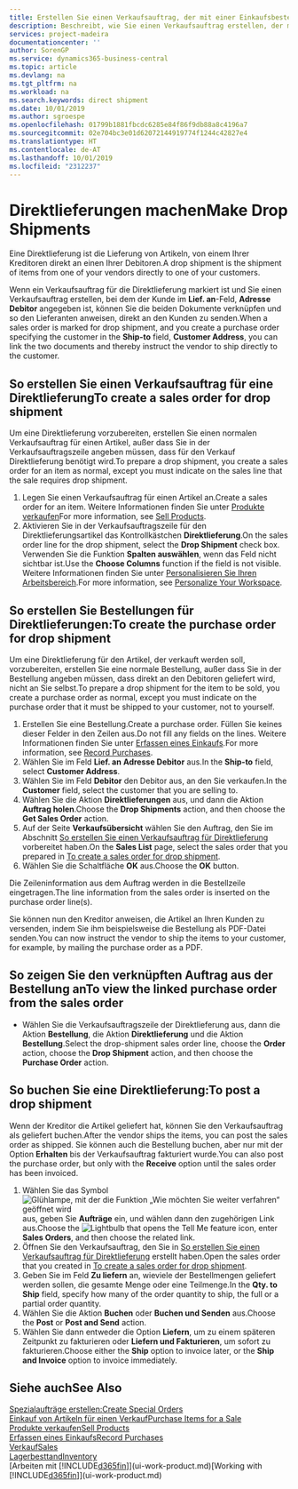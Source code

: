 ```yaml
---
title: Erstellen Sie einen Verkaufsauftrag, der mit einer Einkaufsbestellung für eine direkte Lieferung verknüpft ist | Microsoft Docs
description: Beschreibt, wie Sie einen Verkaufsauftrag erstellen, der mit einer Bestellung verknüpft ist, um sicherzustellen, dass die Artikel vom Kreditor direkt an den Debitor versendet werden
services: project-madeira
documentationcenter: ''
author: SorenGP
ms.service: dynamics365-business-central
ms.topic: article
ms.devlang: na
ms.tgt_pltfrm: na
ms.workload: na
ms.search.keywords: direct shipment
ms.date: 10/01/2019
ms.author: sgroespe
ms.openlocfilehash: 01799b1881fbcdc6285e84f86f9db88a8c4196a7
ms.sourcegitcommit: 02e704bc3e01d62072144919774f1244c42827e4
ms.translationtype: HT
ms.contentlocale: de-AT
ms.lasthandoff: 10/01/2019
ms.locfileid: "2312237"
---
```

# <a name="make-drop-shipments"></a><span data-ttu-id="420d8-103">Direktlieferungen machen</span><span class="sxs-lookup"><span data-stu-id="420d8-103">Make Drop Shipments</span></span>
<span data-ttu-id="420d8-104">Eine Direktlieferung ist die Lieferung von Artikeln, von einem Ihrer Kreditoren direkt an einen Ihrer Debitoren.</span><span class="sxs-lookup"><span data-stu-id="420d8-104">A drop shipment is the shipment of items from one of your vendors directly to one of your customers.</span></span>

<span data-ttu-id="420d8-105">Wenn ein Verkaufsauftrag für die Direktlieferung markiert ist und Sie einen Verkaufsauftrag erstellen, bei dem der Kunde im **Lief. an**-Feld, **Adresse Debitor** angegeben ist, können Sie die beiden Dokumente verknüpfen und so den Lieferanten anweisen, direkt an den Kunden zu senden.</span><span class="sxs-lookup"><span data-stu-id="420d8-105">When a sales order is marked for drop shipment, and you create a purchase order specifying the customer in the **Ship-to** field, **Customer Address**, you can link the two documents and thereby instruct the vendor to ship directly to the customer.</span></span>

## <a name="to-create-a-sales-order-for-drop-shipment"></a><span data-ttu-id="420d8-106">So erstellen Sie einen Verkaufsauftrag für eine Direktlieferung</span><span class="sxs-lookup"><span data-stu-id="420d8-106">To create a sales order for drop shipment</span></span>
<span data-ttu-id="420d8-107">Um eine Direktlieferung vorzubereiten, erstellen Sie einen normalen Verkaufsauftrag für einen Artikel, außer dass Sie in der Verkaufsauftragszeile angeben müssen, dass für den Verkauf Direktlieferung benötigt wird.</span><span class="sxs-lookup"><span data-stu-id="420d8-107">To prepare a drop shipment, you create a sales order for an item as normal, except you must indicate on the sales line that the sale requires drop shipment.</span></span>

1. <span data-ttu-id="420d8-108">Legen Sie einen Verkaufsauftrag für einen Artikel an.</span><span class="sxs-lookup"><span data-stu-id="420d8-108">Create a sales order for an item.</span></span> <span data-ttu-id="420d8-109">Weitere Informationen finden Sie unter [Produkte verkaufen](sales-how-sell-products.md)</span><span class="sxs-lookup"><span data-stu-id="420d8-109">For more information, see [Sell Products](sales-how-sell-products.md).</span></span>
2. <span data-ttu-id="420d8-110">Aktivieren Sie in der Verkaufsauftragszeile für den Direktlieferungsartikel das Kontrollkästchen **Direktlieferung**.</span><span class="sxs-lookup"><span data-stu-id="420d8-110">On the sales order line for the drop shipment, select the **Drop Shipment** check box.</span></span> <span data-ttu-id="420d8-111">Verwenden Sie die Funktion **Spalten auswählen**, wenn das Feld nicht sichtbar ist.</span><span class="sxs-lookup"><span data-stu-id="420d8-111">Use the **Choose Columns** function if the field is not visible.</span></span> <span data-ttu-id="420d8-112">Weitere Informationen finden Sie unter [Personalisieren Sie Ihren Arbeitsbereich](ui-personalization-user.md).</span><span class="sxs-lookup"><span data-stu-id="420d8-112">For more information, see [Personalize Your Workspace](ui-personalization-user.md).</span></span>

## <a name="to-create-the-purchase-order-for-drop-shipment"></a><span data-ttu-id="420d8-113">So erstellen Sie Bestellungen für Direktlieferungen:</span><span class="sxs-lookup"><span data-stu-id="420d8-113">To create the purchase order for drop shipment</span></span>
<span data-ttu-id="420d8-114">Um eine Direktlieferung für den Artikel, der verkauft werden soll, vorzubereiten, erstellen Sie eine normale Bestellung, außer dass Sie in der Bestellung angeben müssen, dass direkt an den Debitoren geliefert wird, nicht an Sie selbst.</span><span class="sxs-lookup"><span data-stu-id="420d8-114">To prepare a drop shipment for the item to be sold, you create a purchase order as normal, except you must indicate on the purchase order that it must be shipped to your customer, not to yourself.</span></span>

1. <span data-ttu-id="420d8-115">Erstellen Sie eine Bestellung.</span><span class="sxs-lookup"><span data-stu-id="420d8-115">Create a purchase order.</span></span> <span data-ttu-id="420d8-116">Füllen Sie keines dieser Felder in den Zeilen aus.</span><span class="sxs-lookup"><span data-stu-id="420d8-116">Do not fill any fields on the lines.</span></span> <span data-ttu-id="420d8-117">Weitere Informationen finden Sie unter [Erfassen eines Einkaufs](purchasing-how-record-purchases.md).</span><span class="sxs-lookup"><span data-stu-id="420d8-117">For more information, see [Record Purchases](purchasing-how-record-purchases.md).</span></span>
2. <span data-ttu-id="420d8-118">Wählen Sie im Feld **Lief. an** **Adresse Debitor** aus.</span><span class="sxs-lookup"><span data-stu-id="420d8-118">In the **Ship-to** field, select **Customer Address**.</span></span>
3. <span data-ttu-id="420d8-119">Wählen Sie im Feld **Debitor** den Debitor aus, an den Sie verkaufen.</span><span class="sxs-lookup"><span data-stu-id="420d8-119">In the **Customer** field, select the customer that you are selling to.</span></span>
3. <span data-ttu-id="420d8-120">Wählen Sie die Aktion **Direktlieferungen** aus, und dann die Aktion **Auftrag holen**.</span><span class="sxs-lookup"><span data-stu-id="420d8-120">Choose the **Drop Shipments** action, and then choose the **Get Sales Order** action.</span></span>
4. <span data-ttu-id="420d8-121">Auf der Seite **Verkaufsübersicht** wählen Sie den Auftrag, den Sie im Abschnitt [So erstellen Sie einen Verkaufsauftrag für Direktlieferung](sales-how-drop-shipment.md#to-create-a-sales-order-for-drop-shipment) vorbereitet haben.</span><span class="sxs-lookup"><span data-stu-id="420d8-121">On the **Sales List** page, select the sales order that you prepared in [To create a sales order for drop shipment](sales-how-drop-shipment.md#to-create-a-sales-order-for-drop-shipment).</span></span>
5. <span data-ttu-id="420d8-122">Wählen Sie die Schaltfläche **OK** aus.</span><span class="sxs-lookup"><span data-stu-id="420d8-122">Choose the **OK** button.</span></span>

<span data-ttu-id="420d8-123">Die Zeileninformation aus dem Auftrag werden in die Bestellzeile eingetragen.</span><span class="sxs-lookup"><span data-stu-id="420d8-123">The line information from the sales order is inserted on the purchase order line(s).</span></span>

<span data-ttu-id="420d8-124">Sie können nun den Kreditor anweisen, die Artikel an Ihren Kunden zu versenden, indem Sie ihm beispielsweise die Bestellung als PDF-Datei senden.</span><span class="sxs-lookup"><span data-stu-id="420d8-124">You can now instruct the vendor to ship the items to your customer, for example, by mailing the purchase order as a PDF.</span></span>     

## <a name="to-view-the-linked-purchase-order-from-the-sales-order"></a><span data-ttu-id="420d8-125">So zeigen Sie den verknüpften Auftrag aus der Bestellung an</span><span class="sxs-lookup"><span data-stu-id="420d8-125">To view the linked purchase order from the sales order</span></span>
* <span data-ttu-id="420d8-126">Wählen Sie die Verkaufsauftragszeile der Direktlieferung aus, dann die Aktion **Bestellung**, die Aktion **Direktlieferung** und die Aktion **Bestellung**.</span><span class="sxs-lookup"><span data-stu-id="420d8-126">Select the drop-shipment sales order line, choose the **Order** action, choose the **Drop Shipment** action, and then choose the **Purchase Order** action.</span></span>

## <a name="to-post-a-drop-shipment"></a><span data-ttu-id="420d8-127">So buchen Sie eine Direktlieferung:</span><span class="sxs-lookup"><span data-stu-id="420d8-127">To post a drop shipment</span></span>
<span data-ttu-id="420d8-128">Wenn der Kreditor die Artikel geliefert hat, können Sie den Verkaufsauftrag als geliefert buchen.</span><span class="sxs-lookup"><span data-stu-id="420d8-128">After the vendor ships the items, you can post the sales order as shipped.</span></span> <span data-ttu-id="420d8-129">Sie können auch die Bestellung buchen, aber nur mit der Option **Erhalten** bis der Verkaufsauftrag fakturiert wurde.</span><span class="sxs-lookup"><span data-stu-id="420d8-129">You can also post the purchase order, but only with the **Receive** option until the sales order has been invoiced.</span></span>

1. <span data-ttu-id="420d8-130">Wählen Sie das Symbol ![Glühlampe, mit der die Funktion „Wie möchten Sie weiter verfahren“ geöffnet wird](media/ui-search/search_small.png "Wie möchten Sie weiter verfahren?") aus, geben Sie **Aufträge** ein, und wählen dann den zugehörigen Link aus.</span><span class="sxs-lookup"><span data-stu-id="420d8-130">Choose the ![Lightbulb that opens the Tell Me feature](media/ui-search/search_small.png "Tell me what you want to do") icon, enter **Sales Orders**, and then choose the related link.</span></span>
2. <span data-ttu-id="420d8-131">Öffnen Sie den Verkaufsauftrag, den Sie in [So erstellen Sie einen Verkaufsauftrag für Direktlieferung]() erstellt haben.</span><span class="sxs-lookup"><span data-stu-id="420d8-131">Open the sales order that you created in [To create a sales order for drop shipment]().</span></span>
3. <span data-ttu-id="420d8-132">Geben Sie im Feld **Zu liefern** an, wieviele der Bestellmengen geliefert werden sollen, die gesamte Menge oder eine Teilmenge.</span><span class="sxs-lookup"><span data-stu-id="420d8-132">In the **Qty. to Ship** field, specify how many of the order quantity to ship, the full or a partial order quantity.</span></span>
4. <span data-ttu-id="420d8-133">Wählen Sie die Aktion **Buchen** oder **Buchen und Senden** aus.</span><span class="sxs-lookup"><span data-stu-id="420d8-133">Choose the **Post** or **Post and Send** action.</span></span>
5. <span data-ttu-id="420d8-134">Wählen Sie dann entweder die Option **Liefern**, um zu einem späteren Zeitpunkt zu fakturieren oder **Liefern und Fakturieren**, um sofort zu fakturieren.</span><span class="sxs-lookup"><span data-stu-id="420d8-134">Choose either the **Ship** option to invoice later, or the **Ship and Invoice** option to invoice immediately.</span></span>

## <a name="see-also"></a><span data-ttu-id="420d8-135">Siehe auch</span><span class="sxs-lookup"><span data-stu-id="420d8-135">See Also</span></span>
[<span data-ttu-id="420d8-136">Spezialaufträge erstellen:</span><span class="sxs-lookup"><span data-stu-id="420d8-136">Create Special Orders</span></span>](sales-how-to-create-special-orders.md)  
[<span data-ttu-id="420d8-137">Einkauf von Artikeln für einen Verkauf</span><span class="sxs-lookup"><span data-stu-id="420d8-137">Purchase Items for a Sale</span></span>](purchasing-how-purchase-products-sale.md)  
[<span data-ttu-id="420d8-138">Produkte verkaufen</span><span class="sxs-lookup"><span data-stu-id="420d8-138">Sell Products</span></span>](sales-how-sell-products.md)  
[<span data-ttu-id="420d8-139">Erfassen eines Einkaufs</span><span class="sxs-lookup"><span data-stu-id="420d8-139">Record Purchases</span></span>](purchasing-how-record-purchases.md)  
[<span data-ttu-id="420d8-140">Verkauf</span><span class="sxs-lookup"><span data-stu-id="420d8-140">Sales</span></span>](sales-manage-sales.md)  
[<span data-ttu-id="420d8-141">Lagerbesttand</span><span class="sxs-lookup"><span data-stu-id="420d8-141">Inventory</span></span>](inventory-manage-inventory.md)  
<span data-ttu-id="420d8-142">[Arbeiten mit [!INCLUDE[d365fin](includes/d365fin_md.md)]](ui-work-product.md)</span><span class="sxs-lookup"><span data-stu-id="420d8-142">[Working with [!INCLUDE[d365fin](includes/d365fin_md.md)]](ui-work-product.md)</span></span>
